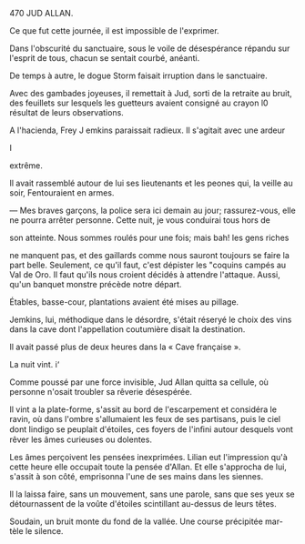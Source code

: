 470 JUD ALLAN.

Ce que fut cette journée, il est impossible de l'exprimer.

Dans l'obscurité du sanctuaire, sous le voile de désespérance répandu
sur l'esprit de tous, chacun se sentait courbé, anéanti.

De temps à autre, le dogue Storm faisait irruption dans le sanctuaire.

Avec des gambades joyeuses, il remettait à Jud, sorti de la retraite au
bruit, des feuillets sur lesquels les guetteurs avaient consigné au crayon l0
résultat de leurs observations.

A l'hacienda, Frey J emkins paraissait radieux. Il s'agitait avec une ardeur

I

extrême.

Il avait rassemblé autour de lui ses lieutenants et les peones qui, la veille
au soir, Fentouraient en armes.

— Mes braves garçons, la police sera ici demain au jour; rassurez-vous,
elle ne pourra arrêter personne. Cette nuit, je vous conduirai tous hors de

son atteinte. Nous sommes roulés pour une fois; mais bah! les gens riches

ne manquent pas, et des gaillards comme nous sauront toujours se faire la
part belle. Seulement, ce qu'il faut, c'est dépister les "coquins campés au Val
de Oro. Il faut qu'ils nous croient décidés à attendre l'attaque. Aussi, qu'un
banquet monstre précède notre départ.

Étables, basse-cour, plantations avaient été mises au pillage.

Jemkins, lui, méthodique dans le désordre, s'était réseryé le choix des vins
dans la cave dont l'appellation coutumière disait la destination.

Il avait passé plus de deux heures dans la « Cave française ».

La nuit vint. i‘

Comme poussé par une force invisible, Jud Allan quitta sa cellule, où
personne n'osait troubler sa rêverie désespérée.

Il vint a la plate-forme, s'assit au bord de l'escarpement et considéra le
ravin, où dans l'ombre s'allumaient les feux de ses partisans, puis le ciel
dont Iindigo se peuplait d'étoiles, ces foyers de l'inﬁni autour desquels vont
rêver les âmes curieuses ou dolentes.

Les âmes perçoivent les pensées inexprimées. Lilian eut l'impression
qu'à cette heure elle occupait toute la pensée d'Allan. Et elle s'approcha de
lui, s'assit à son côté, emprisonna l'une de ses mains dans les siennes.

Il la laissa faire, sans un mouvement, sans une parole, sans que ses yeux
se détournassent de la voûte d'étoiles scintillant au-dessus de leurs têtes.

Soudain, un bruit monte du fond de la vallée. Une course précipitée mar-
tèle le silence.

